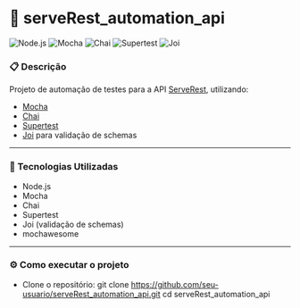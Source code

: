 # 🧪 serveRest_automation_api

![Node.js](https://img.shields.io/badge/Node.js-339933?style=for-the-badge&logo=nodedotjs&logoColor=white)
![Mocha](https://img.shields.io/badge/Mocha-8D6748?style=for-the-badge&logo=mocha&logoColor=white)
![Chai](https://img.shields.io/badge/Chai-A30701?style=for-the-badge)
![Supertest](https://img.shields.io/badge/Supertest-000000?style=for-the-badge)
![Joi](https://img.shields.io/badge/Joi-00BFFF?style=for-the-badge)

### 📋 Descrição

Projeto de automação de testes para a API [ServeRest](https://serverest.dev), utilizando:

- [Mocha](https://mochajs.org/)
- [Chai](https://www.chaijs.com/)
- [Supertest](https://github.com/ladjs/supertest)
- [Joi](https://joi.dev/) para validação de schemas

---

### 🚀 Tecnologias Utilizadas

- Node.js
- Mocha
- Chai
- Supertest
- Joi (validação de schemas)
- mochawesome

---

### ⚙️ Como executar o projeto

- Clone o repositório:
git clone https://github.com/seu-usuario/serveRest_automation_api.git
cd serveRest_automation_api


